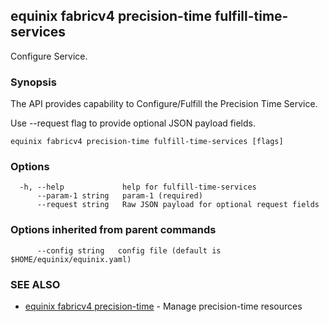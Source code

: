 ## equinix fabricv4 precision-time fulfill-time-services

Configure Service.

### Synopsis

The API provides capability to Configure/Fulfill the Precision Time Service.

Use --request flag to provide optional JSON payload fields.

```
equinix fabricv4 precision-time fulfill-time-services [flags]
```

### Options

```
  -h, --help             help for fulfill-time-services
      --param-1 string   param-1 (required)
      --request string   Raw JSON payload for optional request fields
```

### Options inherited from parent commands

```
      --config string   config file (default is $HOME/equinix/equinix.yaml)
```

### SEE ALSO

* [equinix fabricv4 precision-time](equinix_fabricv4_precision-time.md)	 - Manage precision-time resources

